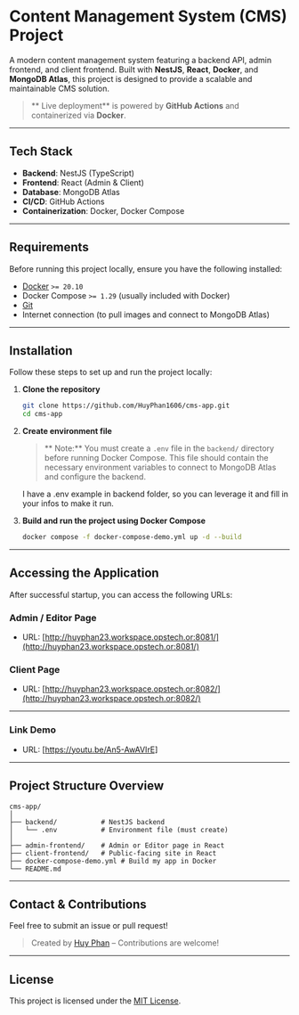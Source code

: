 # Content Management System (CMS) Project

A modern content management system featuring a backend API, admin frontend, and client frontend. Built with **NestJS**, **React**, **Docker**, and **MongoDB Atlas**, this project is designed to provide a scalable and maintainable CMS solution.

> ** Live deployment** is powered by **GitHub Actions** and containerized via **Docker**.

---

## Tech Stack

-   **Backend**: NestJS (TypeScript)
-   **Frontend**: React (Admin & Client)
-   **Database**: MongoDB Atlas
-   **CI/CD**: GitHub Actions
-   **Containerization**: Docker, Docker Compose

---

## Requirements

Before running this project locally, ensure you have the following installed:

-   [Docker](https://www.docker.com/get-started) `>= 20.10`
-   Docker Compose `>= 1.29` (usually included with Docker)
-   [Git](https://git-scm.com/)
-   Internet connection (to pull images and connect to MongoDB Atlas)

---

## Installation

Follow these steps to set up and run the project locally:

1. **Clone the repository**

    ```bash
    git clone https://github.com/HuyPhan1606/cms-app.git
    cd cms-app
    ```

2. **Create environment file**

    > ** Note:** You must create a `.env` file in the `backend/` directory before running Docker Compose. This file should contain the necessary environment variables to connect to MongoDB Atlas and configure the backend.

    I have a .env example in backend folder, so you can leverage it and fill in your infos to make it run.

3. **Build and run the project using Docker Compose**
    ```bash
    docker compose -f docker-compose-demo.yml up -d --build
    ```

---

## Accessing the Application

After successful startup, you can access the following URLs:

### Admin / Editor Page

-   URL: [http://huyphan23.workspace.opstech.or:8081/](http://huyphan23.workspace.opstech.or:8081/)

### Client Page

-   URL: [http://huyphan23.workspace.opstech.or:8082/](http://huyphan23.workspace.opstech.or:8082/)

---

### Link Demo

-   URL: [https://youtu.be/An5-AwAVIrE]

---

## Project Structure Overview

```
cms-app/
│
├── backend/           # NestJS backend
│   └── .env           # Environment file (must create)
│
├── admin-frontend/    # Admin or Editor page in React
├── client-frontend/   # Public-facing site in React
├── docker-compose-demo.yml # Build my app in Docker
└── README.md
```

---

## Contact & Contributions

Feel free to submit an issue or pull request!

> Created by [Huy Phan](https://github.com/HuyPhan1606) – Contributions are welcome!

---

## License

This project is licensed under the [MIT License](LICENSE).
